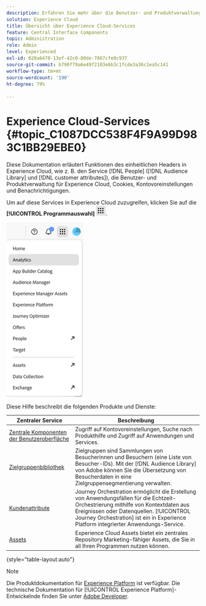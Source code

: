 ```yaml
---
description: Erfahren Sie mehr über die Benutzer- und Produktverwaltung von Experience Cloud, Zielgruppen, Kundenattribute, Journey Orchestration, Angebote, Places, Experience Platform und Mobile Services.
solution: Experience Cloud
title: Übersicht über Experience Cloud-Services
feature: Central Interface Components
topic: Administration
role: Admin
level: Experienced
exl-id: 020a6478-13ef-42c0-80de-7867cfe0c937
source-git-commit: b790f79a6e49f2103e6b3c1fcde3a36c1ea5c141
workflow-type: tm+mt
source-wordcount: '190'
ht-degree: 79%

---
```


# Experience Cloud-Services {#topic_C1087DCC538F4F9A99D983C1BB29EBE0}

Diese Dokumentation erläutert Funktionen des einheitlichen Headers in Experience Cloud, wie z. B. den Service [!DNL People] ([!DNL Audience Library] und [!DNL customer attributes]), die Benutzer- und Produktverwaltung für Experience Cloud, Cookies, Kontovoreinstellungen und Benachrichtigungen.

Um auf diese Services in Experience Cloud zuzugreifen, klicken Sie auf die **[!UICONTROL Programmauswahl]**
![Services-Auswahl](../assets/apps-icon.png).

![Experience Cloud Services](../assets/platform-core-services.png)

Diese Hilfe beschreibt die folgenden Produkte und Dienste:

| Zentraler Service | Beschreibung |
|--- |--- |
| [Zentrale Komponenten der Benutzeroberfläche](../experience-cloud.md) | Zugriff auf Kontovoreinstellungen, Suche nach Produkthilfe und Zugriff auf Anwendungen und Services. |
| [Zielgruppenbibliothek](audiences/overview.md) | Zielgruppen sind Sammlungen von Besucherinnen und Besuchern (eine Liste von Besucher-IDs). Mit der [!DNL Audience Library] von Adobe können Sie die Übersetzung von Besucherdaten in eine Zielgruppensegmentierung verwalten. |
| [Kundenattribute](customer-attributes/attributes.md) | Journey Orchestration ermöglicht die Erstellung von Anwendungsfällen für die Echtzeit-Orchestrierung mithilfe von Kontextdaten aus Ereignissen oder Datenquellen. [!UICONTROL Journey Orchestration] ist ein in Experience Platform integrierter Anwendungs-Service. |
| [Assets](assets/experience-cloud-assets.md) | Experience Cloud Assets bietet ein zentrales Repository Marketing-fähiger Assets, die Sie in all Ihren Programmen nutzen können. |

{style="table-layout:auto"}

>[!NOTE]
>
>Die Produktdokumentation für [Experience Platform](https://experienceleague.adobe.com/docs/experience-platform/landing/home.html?lang=de) ist verfügbar. Die technische Dokumentation für [!UICONTROL Experience Platform]-Entwickelnde finden Sie unter [Adobe Developer](https://developer.adobe.com/apis).
